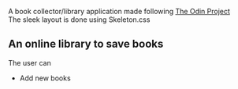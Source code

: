 A book collector/library application made following <a href="https://www.theodinproject.com/courses/javascript/lessons/library">The Odin Project</a>  
The sleek layout is done using Skeleton.css  
<h2>An online library to save books</h2>  
<p> The user can 
<ul>
  <li> Add new books </li>
  </ul>
</p>
